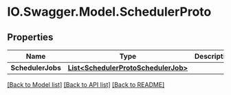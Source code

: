 # IO.Swagger.Model.SchedulerProto
## Properties

Name | Type | Description | Notes
------------ | ------------- | ------------- | -------------
**SchedulerJobs** | [**List&lt;SchedulerProtoSchedulerJob&gt;**](SchedulerProtoSchedulerJob.md) |  | [optional] 

[[Back to Model list]](../README.md#documentation-for-models) [[Back to API list]](../README.md#documentation-for-api-endpoints) [[Back to README]](../README.md)

